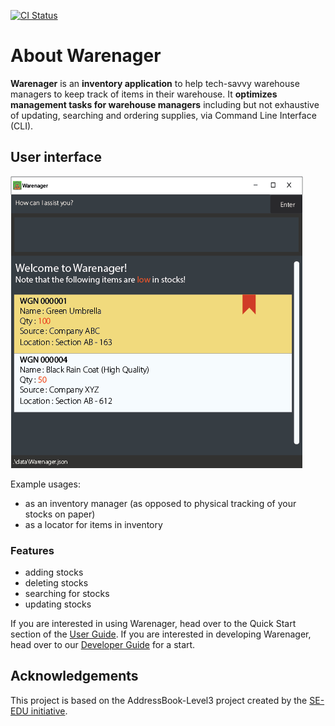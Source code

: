 [![CI Status](https://github.com/AY2021S1-CS2103T-T15-3/tp/workflows/Java%20CI/badge.svg)](https://github.com/AY2021S1-CS2103T-T15-3/tp/actions)

# About Warenager
**Warenager** is an **inventory application** to help tech-savvy warehouse managers
to keep track of items in their warehouse. It **optimizes management tasks for warehouse
managers** including but not exhaustive of updating, searching and ordering supplies,
via Command Line Interface (CLI).

## User interface
![Ui](docs/images/Ui.png)

  Example usages:
  * as an inventory manager (as opposed to physical tracking of your stocks on paper)
  * as a locator for items in inventory

### Features
* adding stocks
* deleting stocks
* searching for stocks
* updating stocks

If you are interested in using Warenager, head over to the Quick Start section of the [User Guide](https://ay2021s1-cs2103t-t15-3.github.io/tp/UserGuide.html#quick-start).
If you are interested in developing Warenager, head over to our [Developer Guide](https://ay2021s1-cs2103t-t15-3.github.io/tp/DeveloperGuide.html) for a start.

## Acknowledgements
This project is based on the AddressBook-Level3 project created by the [SE-EDU initiative](https://se-education.org).
